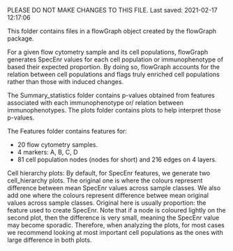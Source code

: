 PLEASE DO NOT MAKE CHANGES TO THIS FILE.
Last saved: 2021-02-17 12:17:06

This folder contains files in a flowGraph object created by the flowGraph package.

For a given flow cytometry sample and its cell populations, flowGraph generates SpecEnr values for each cell population or immunophenotype of based their expected proportion.
By doing so, flowGraph accounts for the relation between cell populations and flags truly enriched cell populations rather than those with induced changes.

The Summary_statistics folder contains p-values obtained from features associated with each immunophenotype or/ relation between immunophenotypes. The plots folder contains plots to help interpret those p-values.

The Features folder contains features for:
- 20 flow cytometry samples.
- 4 markers: A, B, C, D
- 81 cell population nodes (nodes for short) and 216 edges on 4 layers.

Cell hierarchy plots: By default, for SpecEnr features, we generate two cell_hierarchy plots. The original one is where the colours represent difference between mean SpecEnr values across sample classes. We also add one where the colours represent difference betwee mean original values across sample classes. Original here is usually proportion: the feature used to create SpecEnr. Note that if a node is coloured lightly on the second plot, then the difference is very small, meaning the SpecEnr value may become sporadic. Therefore, when analyzing the plots, for most cases we recommend looking at most important cell populations as the ones with large difference in both plots.

